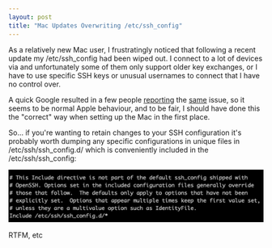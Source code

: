 ```yaml
---
layout: post
title: "Mac Updates Overwriting /etc/ssh_config"
---
```


As a relatively new Mac user, I frustratingly noticed that following a recent update my /etc/ssh_config had been wiped out.  I connect to a lot of devices via and unfortunately some of them only support older key exchanges, or I have to use specific SSH keys or unusual usernames to connect that I have no control over.

A quick Google resulted in a few people [reporting](https://discussions.apple.com/thread/252554155) the [same](https://arstechnica.com/civis/threads/apple-keeps-messing-up-my-sshd_config.1329195/) issue, so it seems to be normal Apple behaviour, and to be fair, I should have done this the "correct" way when setting up the Mac in the first place.

So... if you're wanting to retain changes to your SSH configuration it's probably worth dumping any specific configurations in unique files in /etc/ssh/ssh_config.d/ which is conveniently included in the /etc/ssh/ssh_config:

![ssh_config.png](/images/Mac/ssh_config.png)

RTFM, etc

